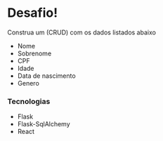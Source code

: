 # Desafio!

Construa um (CRUD) com os dados listados abaixo

 - Nome
 - Sobrenome
 - CPF
 - Idade
 - Data de nascimento
 - Genero
 
 ### Tecnologias
 - Flask
 - Flask-SqlAlchemy
 - React